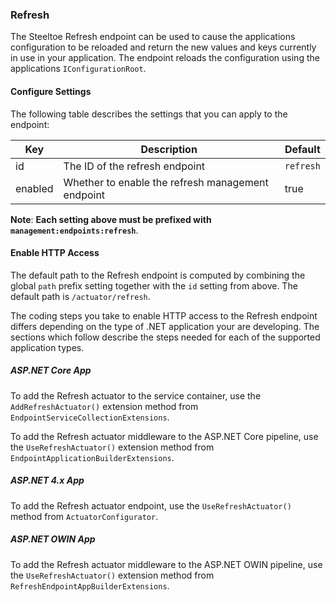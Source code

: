 ### Refresh

The Steeltoe Refresh endpoint can be used to cause the applications configuration to be reloaded and return the new values and keys currently in use in your application. The endpoint reloads the configuration using the applications `IConfigurationRoot`.

#### Configure Settings

The following table describes the settings that you can apply to the endpoint:

|Key|Description|Default|
|---|---|---|
|id|The ID of the refresh endpoint|`refresh`|
|enabled|Whether to enable the refresh management endpoint|true|

**Note**: **Each setting above must be prefixed with `management:endpoints:refresh`**.

#### Enable HTTP Access

The default path to the Refresh endpoint is computed by combining the global `path` prefix setting together with the `id` setting from above. The default path is  `/actuator/refresh`.

The coding steps you take to enable HTTP access to the Refresh endpoint differs depending on the type of .NET application your are developing.  The sections which follow describe the steps needed for each of the supported application types.

##### ASP.NET Core App

To add the Refresh actuator to the service container, use the `AddRefreshActuator()` extension method from `EndpointServiceCollectionExtensions`.

To add the Refresh actuator middleware to the ASP.NET Core pipeline, use the `UseRefreshActuator()` extension method from `EndpointApplicationBuilderExtensions`.

##### ASP.NET 4.x App

To add the Refresh actuator endpoint, use the `UseRefreshActuator()` method from `ActuatorConfigurator`.

##### ASP.NET OWIN App

To add the Refresh actuator middleware to the ASP.NET OWIN pipeline, use the `UseRefreshActuator()` extension method from `RefreshEndpointAppBuilderExtensions`.

